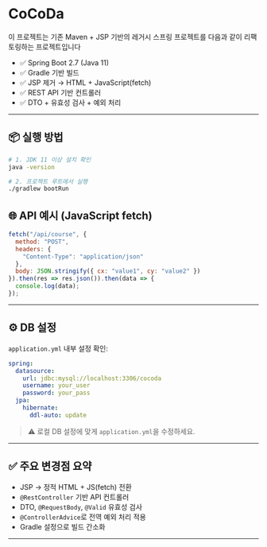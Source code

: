 
# CoCoDa

이 프로젝트는 기존 Maven + JSP 기반의 레거시 스프링 프로젝트를 다음과 같이 리팩토링하는 프로젝트입니다

- ✅ Spring Boot 2.7 (Java 11)
- ✅ Gradle 기반 빌드
- ✅ JSP 제거 → HTML + JavaScript(fetch)
- ✅ REST API 기반 컨트롤러
- ✅ DTO + 유효성 검사 + 예외 처리

---

## 📦 실행 방법

```bash
# 1. JDK 11 이상 설치 확인
java -version

# 2. 프로젝트 루트에서 실행
./gradlew bootRun
```

## 🌐 API 예시 (JavaScript fetch)

```js
fetch("/api/course", {
  method: "POST",
  headers: {
    "Content-Type": "application/json"
  },
  body: JSON.stringify({ cx: "value1", cy: "value2" })
}).then(res => res.json()).then(data => {
  console.log(data);
});
```

---

## ⚙ DB 설정

`application.yml` 내부 설정 확인:

```yaml
spring:
  datasource:
    url: jdbc:mysql://localhost:3306/cocoda
    username: your_user
    password: your_pass
  jpa:
    hibernate:
      ddl-auto: update
```

> ⚠ 로컬 DB 설정에 맞게 `application.yml`을 수정하세요.

---

## ✅ 주요 변경점 요약

- JSP → 정적 HTML + JS(fetch) 전환
- `@RestController` 기반 API 컨트롤러
- DTO, `@RequestBody`, `@Valid` 유효성 검사
- `@ControllerAdvice`로 전역 예외 처리 적용
- Gradle 설정으로 빌드 간소화

---

